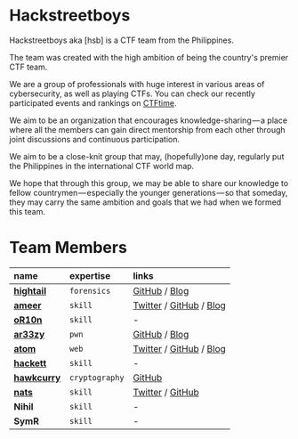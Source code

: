# Hackstreetboys

Hackstreetboys aka [hsb] is a CTF team from the Philippines.

The team was created with the high ambition of being the country's premier CTF team.

We are a group of professionals with huge interest in various areas of cybersecurity, as well as playing CTFs. You can check our recently participated events and rankings on [CTFtime](https://ctftime.org/team/43377).

We aim to be an organization that encourages knowledge-sharing — a place where all the members can gain direct mentorship from each other through joint discussions and continuous participation. 

We aim to be a close-knit group that may, (hopefully)one day, regularly put the Philippines in the international CTF world map. 

We hope that through this group, we may be able to share our knowledge to fellow countrymen — especially the younger generations — so that someday, they may carry the same ambition and goals that we had when we formed this team.

# Team Members

| name        | expertise          | links |
|:-------------|:------------------|:------|
| [**hightail**](https://ctftime.org/user/27765) | `forensics` | [GitHub](https://github.com/monliclican) / [Blog](https://medium.com/@monliclican)  |
| [**ameer**](https://ctftime.org/user/44107) | `skill`  | [Twitter](https://twitter.com/ameerpornillos) / [GitHub](https://github.com/ameerpornillos) / [Blog](https://ethicalhackers.club/)  |
| [**oR10n**](https://ctftime.org/user/27824) | `skill`      | -   |
| [**ar33zy**](https://ctftime.org/user/38734) | `pwn` | [GitHub](https://github.com/ar33zy) / [Blog](https://medium.com/@ar33zy)  |
| [**atom**](https://ctftime.org/user/31677) | `web` | [Twitter](https://twitter.com/@ajdumanhug) / [GitHub](https://github.com/ajdumanhug) / [Blog](https://medium.com/@ajdumanhug)  |
| [**hackett**](https://ctftime.org/user/45247) | `skill` | -  |
| [**hawkcurry**](https://ctftime.org/user/44130) | `cryptography` | [GitHub](https://github.com/pberba)  |
| [**nats**](https://ctftime.org/user/46414) | `skill` | [Twitter](https://twitter.com/nandwaninathu) / [GitHub](https://github.com/nathunandwani) |
| **Nihil** | `skill` | -  |
| **SymR** | `skill` | -  |
